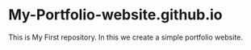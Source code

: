 # My-Portfolio-website.github.io
This is My First repository. In this we create a simple portfolio website.
